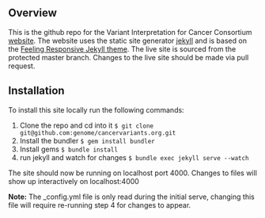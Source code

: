 ## Overview

This is the github repo for the Variant Interpretation for Cancer Consortium [website](http://cancervariants.org). The website uses the static site generator [jekyll](https://jekyllrb.com/) and is based on the [Feeling Responsive Jekyll theme](https://phlow.github.io/feeling-responsive/). The live site is sourced from the protected master branch. Changes to the live site should be made via pull request.

## Installation

To install this site locally run the following commands:

1. Clone the repo and cd into it `$ git clone git@github.com:genome/cancervariants.org.git`
2. Install the bundler `$ gem install bundler`
3. Install gems `$ bundle install`
4. run jekyll and watch for changes `$ bundle exec jekyll serve --watch`

The site should now be running on localhost port 4000. Changes to files will show up interactively on localhost:4000

**Note:** The _config.yml file is only read during the initial serve, changing this file will require re-running step 4 for changes to appear.

